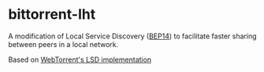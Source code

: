 # bittorrent-lht

A modification of Local Service Discovery ([BEP14](https://bittorrent.org/beps/bep_0014.html)) to facilitate faster sharing between peers in a local network.

Based on [WebTorrent's LSD implementation](https://github.com/webtorrent/bittorrent-lsd)